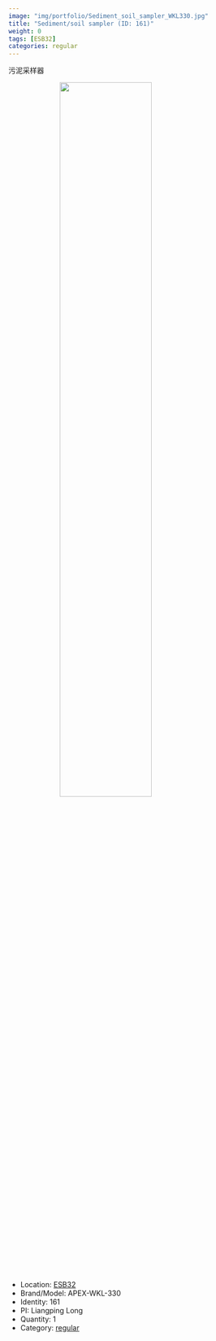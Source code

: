 ```yaml
---
image: "img/portfolio/Sediment_soil_sampler_WKL330.jpg"
title: "Sediment/soil sampler (ID: 161)"
weight: 0
tags: [ESB32]
categories: regular
---
```


污泥采样器

<!--more-->

<img src="../../img/portfolio/Sediment_soil_sampler_WKL330.jpg" width="60%" style="display: block; margin: auto;">

- Location: [ESB32](../../tags/esb32)
- Brand/Model: APEX-WKL-330
- Identity: 161
- PI: Liangping Long
- Quantity: 1
- Category: [regular](../../categories/regular)






